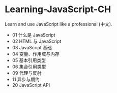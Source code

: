 # Learning-JavaScript-CH

Learn and use JavaScript like a professional (中文).

+ 01 什么是 JavaScript
+ 02 HTML 与 JavaScript
+ 03 JavaScript 基础
+ 04 变量、作用域与内存
+ 05 基本引用类型
+ 06 集合引用类型
+ 09 代理与反射
+ 11 异步与期约
+ 20 JavaScript API